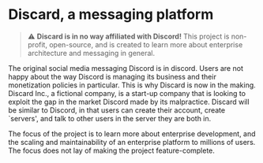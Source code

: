 # Discard, a messaging platform

> :warning: **Discard is in no way affiliated with Discord!** This project is non-profit, open-source, and is created to learn more about enterprise architecture and messaging in general.

The original social media messaging Discord is in discord. Users are not happy about the way Discord is managing its business and their monetization policies in particular. This is why Discard is now in the making. Discard Inc., a fictional company, is a start-up company that is looking to exploit the gap in the market Discord made by its malpractice. Discard will be similar to Discord, in that users can create their account, create `servers', and talk to other users in the server they are both in.

The focus of the project is to learn more about enterprise development, and the scaling and maintainability of an enterprise platform to millions of users. The focus does not lay of making the project feature-complete.
